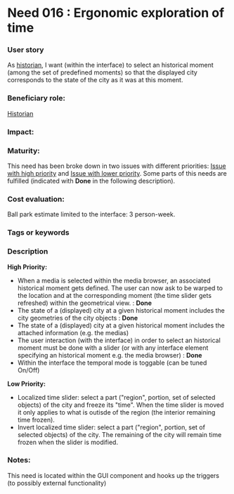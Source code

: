 # Need 016 : Ergonomic exploration of time
 

### User story
As [historian](https://github.com/MEPP-team/RICT/blob/master/Doc/Devel/Needs/Roles.md#city-knowledgeable-person), I want (within the interface) to select an historical moment (among the set of predefined moments) so that the displayed city corresponds to the state of the city as it was at this moment.

### Beneficiary role:
[Historian](https://github.com/MEPP-team/RICT/blob/master/Doc/Devel/Needs/Roles.md#city-knowledgeable-person)

### Impact: 

### Maturity:
This need has been broke down in two issues with different priorities: [Issue with high priority](https://github.com/MEPP-team/RICT/issues/7#issuecomment-334478821) and [Issue with lower priority]().
Some parts of this needs are fulfilled (indicated with **Done** in the following description). 

### Cost evaluation:
Ball park estimate limited to the interface: 3 person-week. 

### Tags or keywords

### Description

**High Priority:**
- When a media is selected within the media browser, an associated historical moment gets defined. The user can now ask to be warped to the location and at the corresponding moment (the time slider gets refreshed) within the geometrical view. : **Done**
- The state of a (displayed) city at a given historical moment includes the city geometries of the city objects : **Done**
- The state of a (displayed) city at a given historical moment includes the attached information (e.g. the medias)
- The user interaction (with the interface) in order to select an historical moment must be done with a slider (or with any interface element specifying an historical moment e.g. the media browser) : **Done**
- Within the interface the temporal mode is toggable (can be tuned On/Off)

**Low Priority:**
- Localized time slider: select a part ("region", portion, set of selected objects) of the city and freeze its "time". When the time slider is moved it only applies to what is outisde of the region (the interior remaining time frozen).
- Invert localized time slider: select a part ("region", portion, set of selected objects) of the city. The remaining of the city will remain time frozen when the slider is modified.

### Notes:
This need is located within the GUI component and hooks up the triggers (to possibly external functionality)


